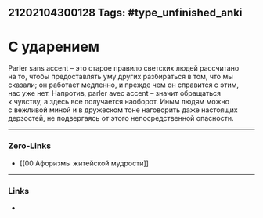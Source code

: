 21202104300128
Tags: #type_unfinished_anki 
---
# С ударением

Parler sans accent – это старое правило светских людей рассчитано на то, чтобы предоставлять уму других разбираться в том, что мы сказали; он работает медленно, и прежде чем он справится с этим, нас уже нет. Напротив, parler avec accent – значит обращаться к чувству, а здесь все получается наоборот. Иным людям можно с вежливой миной и в дружеском тоне наговорить даже настоящих дерзостей, не подвергаясь от этого непосредственной опасности.

---
### Zero-Links
- [[00 Афоризмы житейской мудрости]]
---
### Links
-